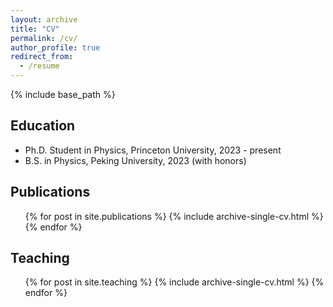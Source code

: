 ```yaml
---
layout: archive
title: "CV"
permalink: /cv/
author_profile: true
redirect_from:
  - /resume
---
```


{% include base_path %}

Education
------

* Ph.D. Student in Physics, Princeton University, 2023 - present
* B.S. in Physics, Peking University, 2023 (with honors)

Publications
------

  <ul>{% for post in site.publications %}
    {% include archive-single-cv.html %}
  {% endfor %}</ul>

Teaching
------

  <ul>{% for post in site.teaching %}
    {% include archive-single-cv.html %}
  {% endfor %}</ul>
